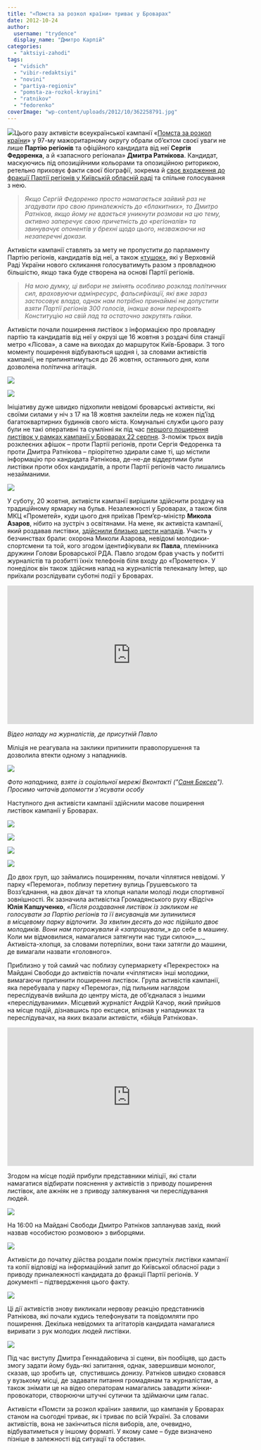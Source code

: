 ```yaml
---
title: "«Помста за розкол країни» триває у Броварах"
date: 2012-10-24
author: 
  username: "trydence"
  display_name: "Дмитро Карпій"
categories: 
  - "aktsiyi-zahodi"
tags: 
  - "vidsich"
  - "vibir-redaktsiyi"
  - "novini"
  - "partiya-regioniv"
  - "pomsta-za-rozkol-krayini"
  - "ratnikov"
  - "fedorenko"
coverImage: "wp-content/uploads/2012/10/362258791.jpg"
---
```


[![](https://mpz.brovary.org/wp-content/uploads/2012/10/Image00051.jpg)](https://mpz.brovary.org/wp-content/uploads/2012/10/Image00051.jpg)Цього разу активісти всеукраїнської кампанії «[Помста за розкол країни](http://uk.wikipedia.org/wiki/%D0%9F%D0%BE%D0%BC%D1%81%D1%82%D0%B0_%D0%B7%D0%B0_%D1%80%D0%BE%D0%B7%D0%BA%D0%BE%D0%BB_%D0%BA%D1%80%D0%B0%D1%97%D0%BD%D0%B8)» у 97-му мажоритарному округу обрали об’єктом своєї уваги не лише **Партію регіонів** та офіційного кандидата від неї **Сергія Федоренка**, а й «запасного регіонала» **Дмитра Ратнікова**. Кандидат, маскуючись під опозиційними кольорами та опозиційною риторикою, ретельно приховує факти своєї біографії, зокрема й [своє входження до фракції Партії регіонів у Київській обласній раді](https://mpz.brovary.org/chi-gotoviy-regional-ratnikov-voyuvati-proti-svoyih-dokument/) та спільне голосування з нею.

> _Якщо Сергій Федоренко просто намагається зайвий раз не згадувати про свою приналежність до «блакитних», то Дмитро Ратніков, якщо йому не вдається уникнути розмови на цю тему, активно заперечує свою причетність до «регіоналів» та звинувачує опонентів у брехні щодо цього, незважаючи на незаперечні докази._

Активісти кампанії ставлять за мету не пропустити до парламенту Партію регіонів, кандидатів від неї, а також [«тушок»](http://uk.wikipedia.org/wiki/%D0%A2%D1%83%D1%88%D0%BA%D0%B0), які у Верховній Раді України нового скликання голосуватимуть разом з провладною більшістю, якщо така буде створена на основі Партії регіонів.

> _На мою думку, ці вибори не змінять особливо розклад політичних сил, враховуючи адмінресурс, фальсифікації, які вже зараз застосовує влада, однак нам потрібно принаймні не допустити взяти Партії регіонів 300 голосів, інакше вони перекроять Конституцію на свій лад та остаточно закрутять гайки._

Активісти почали поширення листівок з інформацією про провладну партію та кандидатів від неї у окрузі ще 16 жовтня з роздачі біля станції метро «Лісова», а саме на виходах до маршруток Київ-Бровари. З того моменту поширення відбуваються щодня і, за словами активістів кампанії, не припинятимуться до 26 жовтня, останнього дня, коли дозволена політична агітація.

[![](https://mpz.brovary.org/wp-content/uploads/2012/10/Kopiya-DSC00711.jpg)](https://mpz.brovary.org/wp-content/uploads/2012/10/Kopiya-DSC00711.jpg)

[![](https://mpz.brovary.org/wp-content/uploads/2012/10/4.jpg)](https://mpz.brovary.org/wp-content/uploads/2012/10/4.jpg)

Ініціативу дуже швидко підхопили невідомі броварські активісти, які своїми силами у ніч з 17 на 18 жовтня заклеїли ледь не кожен під’їзд багатоквартирних будинків свого міста. Комунальні служби цього разу були не такі оперативні та сумлінні як під час [першого поширення листівок у рамках кампанії у Броварах 22 серпня](https://mpz.brovary.org/brovarski-aktivisti-pomstilisya-vladi-za-yiyi-grihi/). З-поміж трьох видів розклеєних афішок – проти Партії регіонів, проти Сергія Федоренка та проти Дмитра Ратнікова – пріорітетно здирали саме ті, що містили інформацію про кандидата Ратнікова, де-не-де віддертими були листівки проти обох кандидатів, а проти Партії регіонів часто лишались незайманими.

[![](https://mpz.brovary.org/wp-content/uploads/2012/10/Image00023.jpg)](https://mpz.brovary.org/wp-content/uploads/2012/10/Image00023.jpg)

У суботу, 20 жовтня, активісти кампанії вирішили здійснити роздачу на традиційному ярмарку на бульв. Незалежності у Броварах, а також біля МКЦ «Прометей», куди цього дня приїхав Прем’єр-міністр **Микола Азаров**, нібито на зустріч з освітянами. На мене, як активіста кампанії, який роздавав листівки, [здійснили близько шести нападів](https://mpz.brovary.org/yak-prisluzhniki-azarova-zabezpechuvali-yomu-spokiy-u-brovarah/). Участь у безчинствах брали: охорона Миколи Азарова, невідомі молодики-спортсмени та той, кого згодом ідентифікували як **Павла**, племінника дружини Голови Броварської РДА. Павло згодом брав участь у побитті журналістів та розбитті їхніх телефонів біля входу до «Прометею». У понеділок він також здійснив напад на журналістів телеканалу Інтер, що приїхали розслідувати суботні події у Броварах.

<iframe src="https://www.youtube.com/embed/-9qmLAiHtV0" frameborder="0" width="560" height="315"></iframe>

_Відео нападу на журналістів, де присутній Павло_

Міліція не реагувала на заклики припинити правопорушення та дозволила втекти одному з нападників.

[![](https://mpz.brovary.org/wp-content/uploads/2012/10/B-Ag1fSFAxg.jpg)](https://mpz.brovary.org/wp-content/uploads/2012/10/B-Ag1fSFAxg.jpg)

_Фото нападника, взяте із соціальної мережі Вконтакті ("[Саня Боксер](https://vk.com/id69537423)"). Просимо читачів допомогти з'ясувати особу_

Наступного дня активісти кампанії здійснили масове поширення листівок кампанії у Броварах.

[![](https://mpz.brovary.org/wp-content/uploads/2012/10/Image00004.jpg)](https://mpz.brovary.org/wp-content/uploads/2012/10/Image00004.jpg)

[![](https://mpz.brovary.org/wp-content/uploads/2012/10/Image00026.jpg)](https://mpz.brovary.org/wp-content/uploads/2012/10/Image00026.jpg)

[![](https://mpz.brovary.org/wp-content/uploads/2012/10/36208471.jpg)](https://mpz.brovary.org/wp-content/uploads/2012/10/36208471.jpg)

[![](https://mpz.brovary.org/wp-content/uploads/2012/10/36225873.jpg)](https://mpz.brovary.org/wp-content/uploads/2012/10/36225873.jpg)

До двох груп, що займались поширенням, почали чіплятися невідомі. У парку «Перемога», поблизу перетину вулиць Грушевського та Возз’єднання, на двох дівчат та хлопця напали молоді люди спортивної зовнішності. Як зазначила активістка Громадянського руху «Відсіч» **Юлія Капшученко**, _«Після роздавання листівок із закликом не голосувати за Партію регіонів та її висуванців ми зупинилися в місцевому парку відпочити. За хвилин десять до нас підійшло двоє молодиків. Вони нам погрожували й_ _«запрошували__» до себе в машину. Коли ми відмовилися, намагалися затягнути нас туди силою»__._ Активіста-хлопця, за словами потерпілих, вони таки затягли до машини, де вимагали назвати «головного».

Приблизно у той самий час поблизу супермаркету «Перекресток» на Майдані Свободи до активістів почали «чіплятися» інші молодики, вимагаючи припинити поширення листівок. Група активістів кампанії, яка перебувала у парку «Перемога», під пильним наглядом переслідувачів вийшла до центру міста, де об’єдналася з іншими «переслідуваними». Місцевий журналіст Андрій Качор, який прийшов на місце подій, дізнавшись про ексцеси, впізнав у нападниках та переслідувачах, на яких вказали активісти, «бійців Ратнікова».

<iframe src="https://www.youtube.com/embed/Thdel74TWuw" frameborder="0" width="560" height="315"></iframe>

Згодом на місце подій прибули представники міліції, які стали намагатися відбирати пояснення у активістів з приводу поширення листівок, але ажніяк не з приводу залякування чи переслідування людей.

[![](https://mpz.brovary.org/wp-content/uploads/2012/10/ment.kapsh.jpg)](https://mpz.brovary.org/wp-content/uploads/2012/10/ment.kapsh.jpg)

На 16:00 на Майдані Свободи Дмитро Ратніков запланував захід, який назвав «особистою розмовою» з виборцями.

[![](https://mpz.brovary.org/wp-content/uploads/2012/10/img829.jpg)](https://mpz.brovary.org/wp-content/uploads/2012/10/img829.jpg)

Активісти до початку дійства роздали поміж присутніх листівки кампанії та копії відповіді на інформаційний запит до Київської обласної ради з приводу приналежності кандидата до фракції Партії регіонів. У документі – підтвердження цього факту.

[![](https://mpz.brovary.org/wp-content/uploads/2012/10/Image00054.jpg)](https://mpz.brovary.org/wp-content/uploads/2012/10/Image00054.jpg)

Ці дії активістів знову викликали нервову реакцію представників Ратнікова, які почали кудись телефонувати та повідомляти про поширення. Декілька невідомих та агітаторів кандидата намагалися виривати з рук молодих людей листівки.

[![](https://mpz.brovary.org/wp-content/uploads/2012/10/36225879.jpg)](https://mpz.brovary.org/wp-content/uploads/2012/10/36225879.jpg)

Під час виступу Дмитра Геннадайовича зі сцени, він пообіцяв, що дасть змогу задати йому будь-які запитання, однак, завершивши монолог, сказав, що зробить це,  спустившись донизу. Ратніков швидко сховався у вузькому місці, де задавати питання громадянам та журналістам, а також знімати це на відео операторам намагались завадити жінки-провокатори, створюючи штучні сутички та здіймаючи цим галас.

Активісти «Помсти за розкол країни» заявили, що кампанія у Броварах станом на сьогодні триває, як і триває по всій Україні. За словами активістів, вона не закінчиться після виборів, але, очевидно, відбуватиметься у іншому форматі. У якому саме – буде визначено пізніше в залежності від ситуації та обставин.
